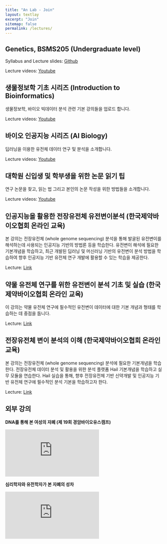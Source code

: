 ```yaml
---
title: "An Lab - Join"
layout: textlay
excerpt: "Join"
sitemap: false
permalink: /lectures/
---
```


## Genetics, BSMS205 (Undergraduate level)

Syllabus and Lecture slides: [Github](https://github.com/joonan30/bsms205)

Lecture videos: [Youtube](https://www.youtube.com/playlist?list=PLrSeOrCeGDLHncPpe1DdXJhh9kES734U4)


## 생물정보학 기초 시리즈 (Introduction to Bioinformatics)

생물정보학, 바이오 빅데이터 분석 관련 기본 강의들을 업로드 합니다.

Lecture videos: [Youtube](https://www.youtube.com/playlist?list=PLrSeOrCeGDLHJDRWShvuCf8l7uffUqqvC)


## 바이오 인공지능 시리즈 (AI Biology)

딥러닝을 이용한 유전체 데이터 연구 및 분석을 소개합니다. 

Lecture videos: [Youtube](https://www.youtube.com/playlist?list=PLrSeOrCeGDLGTc2V5CEr_3yck4xmC6kGu)

## 대학원 신입생 및 학부생을 위한 논문 읽기 팁

연구 논문을 찾고, 읽는 법 그리고 본인의 논문 작성을 위한 방법들을 소개합니다. 

Lecture videos: [Youtube](https://www.youtube.com/playlist?list=PLrSeOrCeGDLEDv5TuWY8MD-5Oej_7rhyi)

## 인공지능을 활용한 전장유전체 유전변이분석 (한국제약바이오협회 온라인 교육)

본 강의는 전장유전체 (whole genome sequencing) 분석을 통해 발굴된 유전변이를 해석하는데 사용되는 인공지능 기반의 방법론 등을 학습한다. 유전변이 해석에 필요한 기본개념을 학습하고, 최근 개발된 딥러닝 및 머신러닝 기반의 유전변이 분석 방법을 학습하여 향후 인공지능 기반 유전체 연구 개발에 활용할 수 있는 학습을 제공한다.

Lecture: [Link](https://www.laidd.org/local/ubonline/view.php?id=397&group=1&returnurl=aHR0cHM6Ly93d3cubGFpZGQub3JnL2xvY2FsL3Vib25saW5lL2luZGV4LnBocD9rZXl3b3JkPSVFQyU5RCVCOCVFQSVCMyVCNSVFQyVBNyU4MCVFQiU4QSVBNSslRUMlOUMlQTAlRUMlQTAlODQlRUMlQjIlQjQmbGFuZz1lbg==)


## 약물 유전체 연구를 위한 유전변이 분석 기초 및 실습 (한국제약바이오협회 온라인 교육)

이 강의는 약물 유전체 연구에 필수적인 유전변이 데이터에 대한 기본 개념과 형태를 학습하는 데 중점을 둡니다.

Lecture: [Link](https://www.laidd.org/local/ubonline/view.php?id=379&group=1&returnurl=aHR0cHM6Ly93d3cubGFpZGQub3JnL3NlYXJjaC5waHA/a2V5d29yZD0lRUMlOTUlODglRUMlQTQlODAlRUMlOUElQTk=)

## 전장유전체 변이 분석의 이해 (한국제약바이오협회 온라인 교육)

본 강의는 전장유전체 (whole genome sequencing) 분석에 필요한 기본개념을 학습한다. 전장유전체 데이터 분석 및 활용을 위한 분석 플랫폼 Hail 기본개념을 학습하고 실무 모듈을 연습한다. Hail 실습을 통해, 향후 전장유전체 기반 신약개발 및 인공지능 기반 유전체 연구에 필수적인 분석 기본을 학습하고자 한다.

Lecture: [Link](https://www.laidd.org/local/ubonline/view.php?id=405&group=1&returnurl=aHR0cHM6Ly93d3cubGFpZGQub3JnL3NlYXJjaC5waHA/a2V5d29yZD0lRUMlOTUlODglRUMlQTQlODAlRUMlOUElQTk=)


## 외부 강의

**DNA를 통해 본 여성의 자폐 (제 19회 경암바이오유스캠프)**

<iframe src="https://www.youtube.com/embed/ukLaizaZ_rw?si=HkB_6eI9i4z-EdOq" title="YouTube video player" frameborder="0" allow="accelerometer; autoplay; clipboard-write; encrypted-media; gyroscope; picture-in-picture; web-share" referrerpolicy="strict-origin-when-cross-origin" allowfullscreen></iframe>

**심리학자와 유전학자가 본 자폐의 성차**

<iframe src="https://www.youtube.com/embed/-KYimo-_pHg?si=i5poJcsOCrp-MpJu" title="YouTube video player" frameborder="0" allow="accelerometer; autoplay; clipboard-write; encrypted-media; gyroscope; picture-in-picture; web-share" referrerpolicy="strict-origin-when-cross-origin" allowfullscreen></iframe>